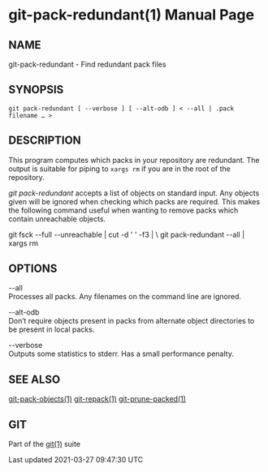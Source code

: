 # git-pack-redundant(1) Manual Page

## NAME

git-pack-redundant - Find redundant pack files

## SYNOPSIS

    git pack-redundant [ --verbose ] [ --alt-odb ] < --all | .pack filename …​ >

## DESCRIPTION

This program computes which packs in your repository are redundant. The output is suitable for piping to `xargs rm` if you are in the root of the repository.

_git pack-redundant_ accepts a list of objects on standard input. Any objects given will be ignored when checking which packs are required. This makes the following command useful when wanting to remove packs which contain unreachable objects.

git fsck --full --unreachable | cut -d ' ' -f3 | \\ git pack-redundant --all | xargs rm

## OPTIONS

--all  
Processes all packs. Any filenames on the command line are ignored.

--alt-odb  
Don’t require objects present in packs from alternate object directories to be present in local packs.

--verbose  
Outputs some statistics to stderr. Has a small performance penalty.

## SEE ALSO

[git-pack-objects(1)](git-pack-objects.html) [git-repack(1)](git-repack.html) [git-prune-packed(1)](git-prune-packed.html)

## GIT

Part of the [git(1)](git.html) suite

Last updated 2021-03-27 09:47:30 UTC
